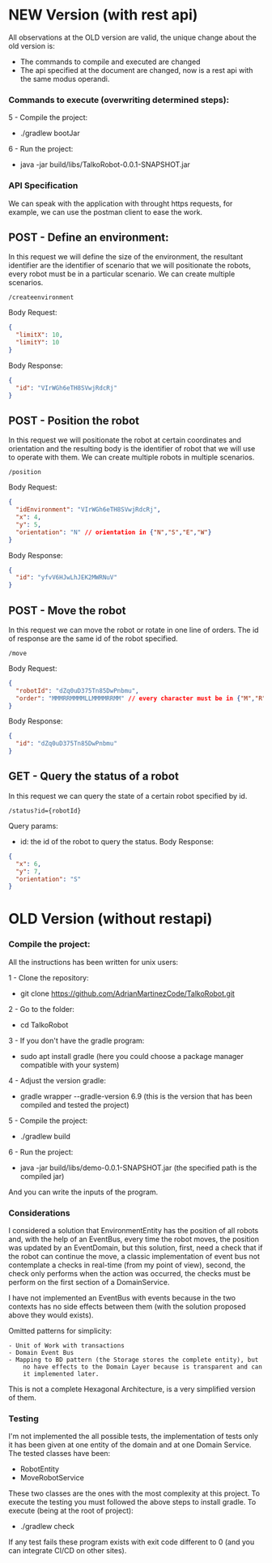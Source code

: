 



# NEW Version (with rest api)

All observations at the OLD version are valid, the unique change about the old version is:
- The commands to compile and executed are changed
- The api specified at the document are changed, now is a rest api with the same modus operandi.

### Commands to execute (overwriting determined steps):

5 - Compile the project:
- ./gradlew bootJar

6 - Run the project:
- java -jar build/libs/TalkoRobot-0.0.1-SNAPSHOT.jar


### API Specification
We can speak with the application with throught https requests, for example, we can use the postman client to ease the work.


## POST - Define an environment:
In this request we will define the size of the environment, the resultant identifier are the identifier of scenario that we will positionate the robots, every robot must be in a particular scenario. We can create multiple scenarios.
```
/createenvironment
```

Body Request:
```json
{
  "limitX": 10,
  "limitY": 10
}
```
Body Response:
```json
{
  "id": "VIrWGh6eTH8SVwjRdcRj"
}
```


## POST - Position the robot
In this request we will positionate the robot at certain coordinates and orientation and the resulting body is the identifier of robot that we will use to operate with them. We can create multiple robots in multiple scenarios.
```
/position
```
Body Request:
```json
{
  "idEnvironment": "VIrWGh6eTH8SVwjRdcRj",
  "x": 4,
  "y": 5,
  "orientation": "N" // orientation in {"N","S","E","W"}
}
```
Body Response:
```json
{
  "id": "yfvV6HJwLhJEK2MWRNuV"
}
```

## POST - Move the robot
In this request we can move the robot or rotate in one line of orders. The id of response are the same id of the robot specified.
```
/move
```
Body Request:
```json
{
  "robotId": "dZq0uD375Tn85DwPnbmu",
  "order": "MMMRRMMMMLLMMMMRRMM" // every character must be in {"M","R","L"}
}
```
Body Response:
```json
{
  "id": "dZq0uD375Tn85DwPnbmu"
}
```

## GET - Query the status of a robot
In this request we can query the state of a certain robot specified by id.
```
/status?id={robotId}
```
Query params:
- id: the id of the robot to query the status.
Body Response:
```json
{
  "x": 6,
  "y": 7,
  "orientation": "S"
}
```


# OLD Version (without restapi)

### Compile the project:

All the instructions has been written for unix users:

1 - Clone the repository:
- git clone https://github.com/AdrianMartinezCode/TalkoRobot.git

2 - Go to the folder:
- cd TalkoRobot

3 - If you don't have the gradle program:
 - sudo apt install gradle
   (here you could choose a package manager compatible with your system)

4 - Adjust the version gradle:
 - gradle wrapper --gradle-version 6.9
   (this is the version that has been compiled and tested the project)

5 - Compile the project:
- ./gradlew build

6 - Run the project:
- java -jar build/libs/demo-0.0.1-SNAPSHOT.jar
  (the specified path is the compiled jar)

And you can write the inputs of the program.


### Considerations

I considered a solution that EnvironmentEntity has the position of all robots and, with the help of an EventBus, every time the robot moves, the position was updated by an EventDomain, but this solution, first, need a check that if the robot can continue the move, a classic implementation of event bus not contemplate a checks in real-time (from my point of view), second, the check only performs when the action was occurred, the checks must be perform on the first section of a DomainService.

I have not implemented an EventBus with events because in the two contexts has no side effects between them (with the solution proposed above they would exists).

Omitted patterns for simplicity:

    - Unit of Work with transactions
    - Domain Event Bus
    - Mapping to BD pattern (the Storage stores the complete entity), but
        no have effects to the Domain Layer because is transparent and can
        it implemented later.

This is not a complete Hexagonal Architecture, is a very simplified version of them.

### Testing

I'm not implemented the all possible tests, the implementation of tests only it has been given at one entity of the domain and at one Domain Service.
The tested classes have been:
- RobotEntity
- MoveRobotService

These two classes are the ones with the most complexity at this project.
To execute the testing you must followed the above steps to install gradle.
To execute (being at the root of project):
- ./gradlew check

If any test fails these program exists with exit code different to 0 (and you can integrate CI/CD on other sites).
